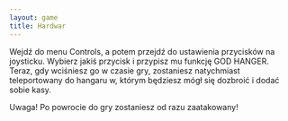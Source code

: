 ```yaml
---
layout: game
title: Hardwar
---
```


Wejdź do menu Controls, a potem przejdź do ustawienia przycisków 
na 
joysticku. Wybierz jakiś przycisk i przypisz mu funkcję GOD 
HANGER. 
Teraz, gdy wciśniesz go w czasie gry, zostaniesz natychmiast 
teleportowany do hangaru w, którym będziesz mógł się dozbroić i 
dodać 
sobie kasy.

Uwaga! Po powrocie do gry zostaniesz od razu zaatakowany!
